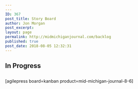 ```yaml
---
---
ID: 367
post_title: Story Board
author: Jon Morgan
post_excerpt:
layout: page
permalink: http://midmichiganjournal.com/backlog
published: true
post_date: 2018-08-05 12:32:31
---
```

<!-- wp:heading -->
<h2>In Progress</h2>
<h2><!-- /wp:heading -->

<!-- wp:paragraph --></h2>
<p>[agilepress board=kanban product=mid-michigan-journal-8-6]</p>
<!-- /wp:paragraph -->

<!-- wp:heading -->
<p>&nbsp;</p>
<!-- /wp:paragraph -->